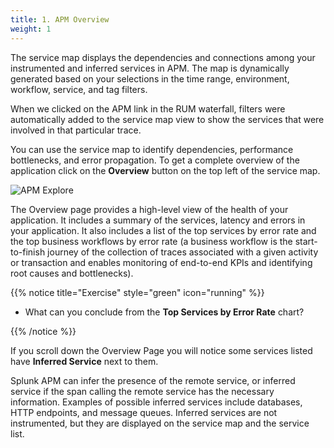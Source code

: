 ```yaml
---
title: 1. APM Overview
weight: 1
---
```


The service map displays the dependencies and connections among your instrumented and inferred services in APM. The map is dynamically generated based on your selections in the time range, environment, workflow, service, and tag filters.

When we clicked on the APM link in the RUM waterfall, filters were automatically added to the service map view to show the services that were involved in that particular trace.

You can use the service map to identify dependencies, performance bottlenecks, and error propagation. To get a complete overview of the application click on the **Overview** button on the top left of the service map.

![APM Explore](../images/apm-overview.png)

The Overview page provides a high-level view of the health of your application. It includes a summary of the services, latency and errors in your application. It also includes a list of the top services by error rate and the top business workflows by error rate (a business workflow is the start-to-finish journey of the collection of traces associated with a given activity or transaction and enables monitoring of end-to-end KPIs and identifying root causes and bottlenecks).

{{% notice title="Exercise" style="green" icon="running" %}}

* What can you conclude from the **Top Services by Error Rate** chart?

{{% /notice %}}

If you scroll down the Overview Page you will notice some services listed have **Inferred Service** next to them.

Splunk APM can infer the presence of the remote service, or inferred service if the span calling the remote service has the necessary information. Examples of possible inferred services include databases, HTTP endpoints, and message queues. Inferred services are not instrumented, but they are displayed on the service map and the service list.
